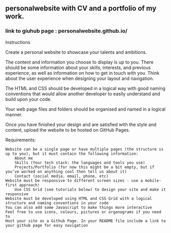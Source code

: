 ## personalwebsite with CV and a portfolio of my work. 
### link to giuhub page :  personalwebsite.github.io/ 
Instructions

Create a personal website to showcase your talents and ambitions.

The content and information you choose to display is up to you. There should be some information about your skills, interests, and previous experience, as well as information on how to get in touch with you. Think about the user experience when designing your layout and navigation.

The HTML and CSS should be developed in a logical way with good naming conventions that would allow another developer to easily understand and build upon your code.

Your web page files and folders should be organised and named in a logical manner.

Once you have finished your design and are satisfied with the style and content, upload the website to be hosted on GitHub Pages.

Requirements:

    Website can be a single page or have multiple pages (the structure is up to you), but it must contain the following information:
        About me
        Skills (Your tech stack: the languages and tools you use)
        Projects/Portfolio (for now this might be a bit empty, but if you’ve worked on anything cool then tell us about it)
        Contact (social media, email, phone, etc)
    Website must be responsive to different screen sizes - use a mobile-first approach!
        Use CSS Grid (see tutorials below) to design your site and make it responsive
    Website must be developed using HTML and CSS Grid with a logical structure and naming conventions in your code
    You can also add some Javascript to make things more interactive
    Feel free to use icons, colours, pictures or organograms if you need to
    Host your site as a Github Page. In your README file include a link to your github page for easy navigation

